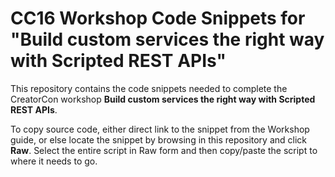 # CC16 Workshop Code Snippets for "Build custom services the right way with Scripted REST APIs"
This repository contains the code snippets needed to complete the CreatorCon workshop **Build custom services the right way with Scripted REST APIs**.

To copy source code, either direct link to the snippet from the Workshop guide, or else locate the snippet by browsing in this repository and click **Raw**. Select the entire script in Raw form and then copy/paste the script to where it needs to go.
